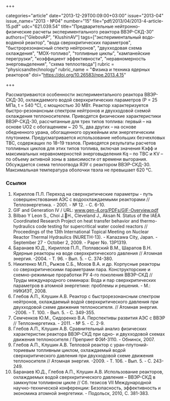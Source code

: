 +++

categories="article"
date="2013-12-29T00:09:00+03:00"
issue="2013-04"
issue_name="2013 - №04"
number="15"
file="pdf/2013/04/2013-4-article-15.pdf"
udc="621.039.54"
title="Предварительные нейтронно- физические расчеты экспериментального реактора ВВЭР-СКД-30"
authors=["GlebovAP", "KlushinAV"]
tags=["экспериментальный водо-водяной реактор", "вода сверхкритических параметров", "быстрорезонансный спектр нейтронов", "двухходовая схема охлаждения", "МОХ-топливо", "топливные циклы", "кампанейские перегрузки", "коэффициент эффективности", "неравномерность энерговыделения", "схема теплоотвода"]
rubric = "physicsandtechnology"
rubric_name = "Физика и техника ядерных реакторов"
doi="https://doi.org/10.26583/npe.2013.4.15"

+++

Рассматриваются особенности экспериментального реактора ВВЭР-СКД-30, охлаждаемого водой сверхкритических параметров (Р = 25 МПа, t = 540 °С), с мощностью 30 МВт. Реактор характеризуется быстро-резонансным спектром нейтронов и двухходовой схемой охлаждения теплоносителем. Приводятся физические характеристики ВВЭР-СКД-30, рассчитанные для трех типов топлива: первый – на основе UO2 с обогащением ~ 20 %, два других – на основе обедненного урана, обогащенного оружейным или энергетическим плутонием. Предусматривается использование небольших безчехловых ТВС, содержащих по 18–19 твэлов. Приводятся результаты расчетов топливных циклов для этих типов топлива, включая значения Kэфф и максимальных неравномерностей энерговыделения Kq – по ТВС и KV – по объему активной зоны в зависимости от времени выгорания. Обсуждается схема теплоотвода ЯЭУ с реактором ВВЭР-СКД-30. Максимальная температура оболочки твэла не превышает 620 °С.

### Ссылки

1. Кириллов П.Л. Переход на сверхкритические параметры - путь совершенствования АЭС с водоохлаждаемыми реакторами // Теплоэнергетика. - 2001. - № 12. - С. 6-10.
2. GIF and Generation IV / URL: www.gen-4.org/PDFs/GIF-Overview.pdf
3. Bilbao Y Leon S., Choi J.H., Cleveland J., Aksan N. Status of the IAEA Coordinated Research Project on heat transfer behavior and thermo-hydraulics code testing for supercritical water cooled reactors // Proceedings of the 13th International Topical Meeting on Nuclear Reactor Thermal Hydraulics (NURETH-13). - Kanazawa City, Japan. - September 27 - October 2, 2009. - Paper Nо. 13P1319.
4. Баранаев Ю.Д., Кириллов П.Л., Поплавский В.М., Шарапов В.Н. Ядерные реакторы на воде сверхкритического давления // Атомная энергия. -2004. - Т. 96. - Вып. 5. - С. 374-380.
5. Никитенко М.П., Рыжов С.Б., Мохов В.А. и др. Корпусные реакторы со сверхкритическими параметрами пара. Конструкторские и схемно-режимные проработки РУ 4-го поколения ВВЭР-СКД // Труды международного семинара: Вода и пар сверхкритических параметров в атомной энергетике: проблемы и решения. - М.: НИКИЭТ, 2008.
6. Глебов А.П., Клушин А.В. Реактор с быстрорезонансным спектром нейтронов, охлаждаемый водой сверхкритического давления при двухходовой схеме движения теплоносителя. // Атомная энергия. -2006. - Т. 100. - Вып. 5. - С. 349-355.
7. Семченков Ю.М., Сидоренко В.А. Перспективы развития АЭС с ВВЭР // Теплоэнергетика. - 2011. - № 5. - С. 2-9.
8. Глебов А.П., Клушин А.В. Сравнительный анализ физических характеристик реактора ВВЭР-СКД при одно- и двухходовой схемах движения теплоносителя / Препринт ФЭИ-3110. - Обнинск, 2007.
9. Глебов А.П., Клушин А.В. Тепловой реактор с уран-плутоний-ториевым топливным циклом, охлаждаемый водой сверхкритического давления при двухходовой схеме движения теплоносителя // Атомная энергия. -2009. - Т. 106. - Вып. 5. - С. 243-249.
10. Баранаев Ю.Д., Глебов А.П., Клушин А.В. Использование реакторов, охлаждаемых водой сверхкритического давления – ВВЭР-СКД в замкнутом топливном цикле // Сб. тезисов VII Международной научно-технической конференции: Безопасность, эффективность и экономика атомной энергетики. - Подольск, 2010, С. 381-383.